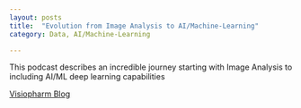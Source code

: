 ```yaml
---
layout: posts
title:  "Evolution from Image Analysis to AI/Machine-Learning"
category: Data, AI/Machine-Learning

---
```

This podcast describes an incredible journey starting with Image Analysis to including AI/ML deep learning capabilities

[Visiopharm Blog](https://visiopharm.com/podcasts/from-digital-microscopy-to-digital-pathology-through-image-analysis-how-far-have-we-come-in-20-years/)
